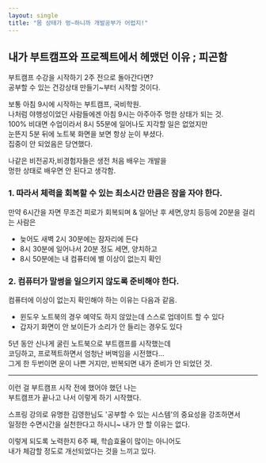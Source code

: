 ```yaml
---
layout: single
title: "몸 상태가 멍~하니까 개발공부가 어렵지!"
---
```


## 내가 부트캠프와 프로젝트에서 헤맸던 이유 ; 피곤함
  
부트캠프 수강을 시작하기 2주 전으로 돌아간다면?    
공부할 수 있는 건강상태 만들기~부터 시작할 것이다.  
  
보통 아침 9시에 시작하는 부트캠프, 국비학원.  
나처럼 야행성이었던 사람들에겐 아침 9시는 아주아주 멍한 상태가 되는 것.  
100% 비대면 수업이라서 8시 55분에 일어나도 지각할 일은 없었지만  
눈뜬지 5분 뒤에 노트북 화면을 보면 항상 눈이 부셨다.  
집중이 안 되었음은 당연했다.  
  
나같은 비전공자,비경험자들은 생전 처음 배우는 개발을  
멍한 상태로 배우면 안 된다고 생각함.  
  
### 1. 따라서 체력을 회복할 수 있는 최소시간 만큼은 잠을 자야 한다.
  
만약 6시간을 자면 무조건 피로가 회복되며 & 일어난 후 세면,양치 등등에 20분을 걸리는 사람은  
  
- 늦어도 새벽 2시 30분에는 잠자리에 든다
- 8시 30분에 일어나서 20분 정도 세면, 양치하고
- 8시 50분에는 내 컴퓨터에 별 이상이 없는지 확인
  
### 2. 컴퓨터가 말썽을 일으키지 않도록 준비해야 한다.
  
컴퓨터에 이상이 없는지 확인해야 하는 이유는 다음과 같음.  
- 윈도우 노트북의 경우 예약도 하지 않았는데 스스로 업데이트 할 수 있다
- 갑자기 화면이 안 보이든가 소리가 안 들리는 경우도 있다
  
5년 동안 신나게 굴린 노트북으로 부트캠프를 시작했는데  
코딩하고, 프로젝트하면서 엄청난 버벅임을 시전했다...  
그게 한 두번이면 운이 나쁜 거지만, 반복되면 내가 준비가 안 되었던 것.  
  
**********
이런 걸 부트캠프 시작 전에 했어야 했던 나는  
부트캠프가 끝나고 나서 이렇게 하기 시작했다.  

스프링 강의로 유명한 김영한님도 '공부할 수 있는 시스템'의 중요성을 강조하면서  
일정한 수면시간을 실천한다고 하시니~ 내가 안 할 이유는 없다.  
  
이렇게 되도록 노력한지 6주 째, 학습효율이 많이는 아니어도  
내가 체감할 정도로 개선되었다는 것을 느끼고 있다.